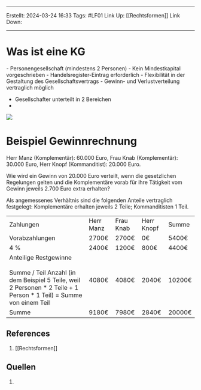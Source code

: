 
--- 
Erstellt: 2024-03-24    16:33 
Tags: #LF01 
Link Up: [[Rechtsformen]]
Link Down:

--- 
# Was ist eine KG
- Personengesellschaft (mindestens 2 Personen)
- Kein Mindestkapital vorgeschrieben
- Handelsregister-Eintrag erforderlich
- Flexibilität in der Gestaltung des Gesellschaftsvertrags
- Gewinn- und Verlustverteilung vertraglich möglich
- Gesellschafter unterteilt in 2 Bereichen
- 

![](file:///C:/Users/LPoehls/AppData/Local/Temp/msohtmlclip1/01/clip_image002.png)

# Beispiel Gewinnrechnung
Herr Manz (Komplementär): 60.000 Euro, Frau Knab (Komplementär): 30.000 Euro, Herr Knopf (Kommanditist): 20.000 Euro.

Wie wird ein Gewinn von 20.000 Euro verteilt, wenn die gesetzlichen Regelungen gelten und die Komplementäre vorab für ihre Tätigkeit vom Gewinn jeweils 2.700 Euro extra erhalten?

Als angemessenes Verhältnis sind die folgenden Anteile vertraglich festgelegt: Komplementäre erhalten jeweils 2 Teile; Kommanditisten 1 Teil.

|                                                                                                                                                  |           |           |            |        |
| ------------------------------------------------------------------------------------------------------------------------------------------------ | --------- | --------- | ---------- | ------ |
| Zahlungen                                                                                                                                        | Herr Manz | Frau Knab | Herr Knopf | Summe  |
| Vorabzahlungen                                                                                                                                   | 2700€     | 2700€     | 0€         | 5400€  |
| 4 %                                                                                                                                              | 2400€     | 1200€     | 800€       | 4400€  |
| Anteilige Restgewinne<br><br>Summe / Teil Anzahl (in dem Beispiel 5 Teile, weil 2 Personen * 2 Teile + 1 Person * 1 Teil) = Summe von einem Teil | 4080€     | 4080€     | 2040€      | 10200€ |
| Summe                                                                                                                                            | 9180€     | 7980€     | 2840€      | 20000€ |

## References
1. [[Rechtsformen]]

## Quellen
1. 